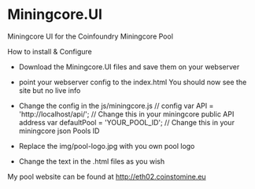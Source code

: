 # Miningcore.UI
Miningcore UI for the Coinfoundry Miningcore Pool

How to install & Configure

- Download the Miningcore.UI files and save them on your webserver

- point your webserver config to the index.html
    You should now see the site but no live info

- Change the config in the js/miningcore.js
  // config
  var API = 'http://localhost/api/'; // Change this in your miningcore public API address 
  var defaultPool = 'YOUR_POOL_ID';  // Change this in your miningcore json Pools ID

- Replace the img/pool-logo.jpg with you own pool logo

- Change the text in the .html files as you wish



My pool website can be found at http://eth02.coinstomine.eu

